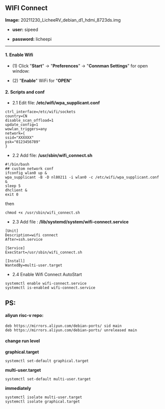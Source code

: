 ## WIFI Connect

**Image:** 20211230_LicheeRV_debian_d1_hdmi_8723ds.img

- **user:** sipeed

- **password:** licheepi

----

#### 1. Enable Wifi

- (1) Click "**Start**" -> "**Preferences**" -> "**Connman Settings**" for open window:

- (2) "**Enable**" WiFi for "**OPEN**"

#### 2. Scripts and conf

- 2.1 Edit file: **/etc/wifi/wpa_supplicant.conf**

```
ctrl_interface=/etc/wifi/sockets
country=CN
disable_scan_offload=1
update_config=1
wowlan_triggers=any
network={
ssid="XXXXXX"
psk="0123456789"
}
```

- 2.2 Add file: **/usr/sbin/wifi_connect.sh**

```
#!/bin/bash
## custom network conf
ifconfig wlan0 up &
wpa_supplicant -B -D nl80211 -i wlan0 -c /etc/wifi/wpa_supplicant.conf &
sleep 5
dhclient &
exit 0
```

then

```
chmod +x /usr/sbin/wifi_connect.sh
```

- 2.3 Add file : **/lib/systemd/system/wifi-connect.service**

``` 
[Unit]
Description=wifi connect
After=ssh.service

[Service]
ExecStart=/usr/sbin/wifi_connect.sh

[Install]
WantedBy=multi-user.target
```

- 2.4 Enable Wifi Connect AutoStart

```
systemctl enable wifi-connect.service
systemctl is-enabled wifi-connect.service
```

## PS:

#### aliyun risc-v repo:

```
deb https://mirrors.aliyun.com/debian-ports/ sid main
deb https://mirrors.aliyun.com/debian-ports/ unreleased main
```

#### change run level

**graphical.target**

```
systemctl set-default graphical.target
```

**multi-user.target**

```
systemctl set-default multi-user.target
```

**immediately**

```
systemctl isolate multi-user.target
systemctl isolate graphical.target
```
